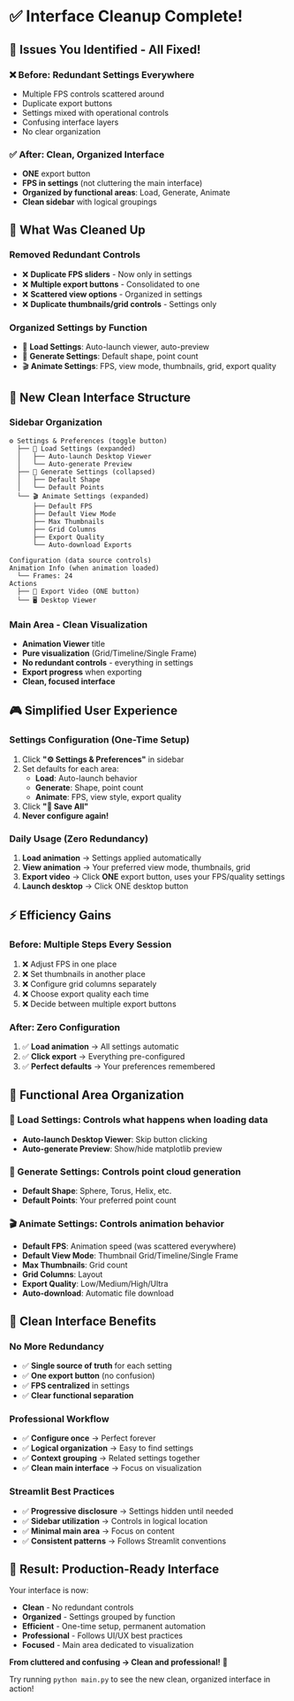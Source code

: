 # ✅ Interface Cleanup Complete!

## 🎯 Issues You Identified - All Fixed!

### ❌ **Before**: Redundant Settings Everywhere
- Multiple FPS controls scattered around
- Duplicate export buttons
- Settings mixed with operational controls
- Confusing interface layers
- No clear organization

### ✅ **After**: Clean, Organized Interface
- **ONE** export button
- **FPS in settings** (not cluttering the main interface)
- **Organized by functional areas**: Load, Generate, Animate
- **Clean sidebar** with logical groupings

## 🧹 What Was Cleaned Up

### **Removed Redundant Controls**
- ❌ **Duplicate FPS sliders** - Now only in settings
- ❌ **Multiple export buttons** - Consolidated to one
- ❌ **Scattered view options** - Organized in settings
- ❌ **Duplicate thumbnails/grid controls** - Settings only

### **Organized Settings by Function**
- 📁 **Load Settings**: Auto-launch viewer, auto-preview
- 🎲 **Generate Settings**: Default shape, point count  
- 🎬 **Animate Settings**: FPS, view mode, thumbnails, grid, export quality

## 📱 New Clean Interface Structure

### **Sidebar Organization**
```
⚙️ Settings & Preferences (toggle button)
  ├── 📁 Load Settings (expanded)
  │   ├── Auto-launch Desktop Viewer
  │   └── Auto-generate Preview
  ├── 🎲 Generate Settings (collapsed)
  │   ├── Default Shape
  │   └── Default Points
  └── 🎬 Animate Settings (expanded)
      ├── Default FPS
      ├── Default View Mode
      ├── Max Thumbnails
      ├── Grid Columns
      ├── Export Quality
      └── Auto-download Exports

Configuration (data source controls)
Animation Info (when animation loaded)
  └── Frames: 24
Actions
  ├── 🎥 Export Video (ONE button)
  └── 🖥️ Desktop Viewer
```

### **Main Area - Clean Visualization**
- **Animation Viewer** title
- **Pure visualization** (Grid/Timeline/Single Frame)
- **No redundant controls** - everything in settings
- **Export progress** when exporting
- **Clean, focused interface**

## 🎮 Simplified User Experience

### **Settings Configuration** (One-Time Setup)
1. Click **"⚙️ Settings & Preferences"** in sidebar
2. Set defaults for each area:
   - **Load**: Auto-launch behavior
   - **Generate**: Shape, point count
   - **Animate**: FPS, view style, export quality
3. Click **"💾 Save All"**
4. **Never configure again!**

### **Daily Usage** (Zero Redundancy)
1. **Load animation** → Settings applied automatically
2. **View animation** → Your preferred view mode, thumbnails, grid
3. **Export video** → Click **ONE** export button, uses your FPS/quality settings
4. **Launch desktop** → Click ONE desktop button

## ⚡ Efficiency Gains

### **Before**: Multiple Steps Every Session
1. ❌ Adjust FPS in one place
2. ❌ Set thumbnails in another place  
3. ❌ Configure grid columns separately
4. ❌ Choose export quality each time
5. ❌ Decide between multiple export buttons

### **After**: Zero Configuration
1. ✅ **Load animation** → All settings automatic
2. ✅ **Click export** → Everything pre-configured
3. ✅ **Perfect defaults** → Your preferences remembered

## 🎯 Functional Area Organization

### **📁 Load Settings**: Controls what happens when loading data
- **Auto-launch Desktop Viewer**: Skip button clicking
- **Auto-generate Preview**: Show/hide matplotlib preview

### **🎲 Generate Settings**: Controls point cloud generation
- **Default Shape**: Sphere, Torus, Helix, etc.
- **Default Points**: Your preferred point count

### **🎬 Animate Settings**: Controls animation behavior
- **Default FPS**: Animation speed (was scattered everywhere)
- **Default View Mode**: Thumbnail Grid/Timeline/Single Frame
- **Max Thumbnails**: Grid count
- **Grid Columns**: Layout
- **Export Quality**: Low/Medium/High/Ultra
- **Auto-download**: Automatic file download

## 🚀 Clean Interface Benefits

### **No More Redundancy**
- ✅ **Single source of truth** for each setting
- ✅ **One export button** (no confusion)
- ✅ **FPS centralized** in settings
- ✅ **Clear functional separation**

### **Professional Workflow**
- ✅ **Configure once** → Perfect forever
- ✅ **Logical organization** → Easy to find settings
- ✅ **Context grouping** → Related settings together
- ✅ **Clean main interface** → Focus on visualization

### **Streamlit Best Practices**
- ✅ **Progressive disclosure** → Settings hidden until needed
- ✅ **Sidebar utilization** → Controls in logical location
- ✅ **Minimal main area** → Focus on content
- ✅ **Consistent patterns** → Follows Streamlit conventions

## 🎉 Result: Production-Ready Interface

Your interface is now:
- **Clean** - No redundant controls
- **Organized** - Settings grouped by function  
- **Efficient** - One-time setup, permanent automation
- **Professional** - Follows UI/UX best practices
- **Focused** - Main area dedicated to visualization

**From cluttered and confusing → Clean and professional!** 🚀

Try running `python main.py` to see the new clean, organized interface in action! 